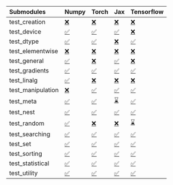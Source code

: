 | Submodules        | Numpy                                                                                                                           | Torch                                                                                                                           | Jax                                                                                                                             | Tensorflow                                                                                                                      |
|:------------------|:--------------------------------------------------------------------------------------------------------------------------------|:--------------------------------------------------------------------------------------------------------------------------------|:--------------------------------------------------------------------------------------------------------------------------------|:--------------------------------------------------------------------------------------------------------------------------------|
| test_creation     | <a href="https://github.com/unifyai/ivy/runs/8060040920?check_suite_focus=true" rel="noopener noreferrer" target="_blank">❌</a> | <a href="https://github.com/unifyai/ivy/runs/8060041504?check_suite_focus=true" rel="noopener noreferrer" target="_blank">❌</a> | <a href="https://github.com/unifyai/ivy/runs/8060042044?check_suite_focus=true" rel="noopener noreferrer" target="_blank">❌</a> | <a href="https://github.com/unifyai/ivy/runs/8060042547?check_suite_focus=true" rel="noopener noreferrer" target="_blank">❌</a> |
| test_device       | <a href="https://github.com/unifyai/ivy/runs/8060040972?check_suite_focus=true" rel="noopener noreferrer" target="_blank">✅</a> | <a href="https://github.com/unifyai/ivy/runs/8060041537?check_suite_focus=true" rel="noopener noreferrer" target="_blank">✅</a> | <a href="https://github.com/unifyai/ivy/runs/8060042079?check_suite_focus=true" rel="noopener noreferrer" target="_blank">✅</a> | <a href="https://github.com/unifyai/ivy/runs/8060042581?check_suite_focus=true" rel="noopener noreferrer" target="_blank">❌</a> |
| test_dtype        | <a href="https://github.com/unifyai/ivy/runs/8060041019?check_suite_focus=true" rel="noopener noreferrer" target="_blank">✅</a> | <a href="https://github.com/unifyai/ivy/runs/8060041559?check_suite_focus=true" rel="noopener noreferrer" target="_blank">✅</a> | <a href="https://github.com/unifyai/ivy/runs/8060042120?check_suite_focus=true" rel="noopener noreferrer" target="_blank">❌</a> | <a href="https://github.com/unifyai/ivy/runs/8060042620?check_suite_focus=true" rel="noopener noreferrer" target="_blank">✅</a> |
| test_elementwise  | <a href="https://github.com/unifyai/ivy/runs/8060041048?check_suite_focus=true" rel="noopener noreferrer" target="_blank">❌</a> | <a href="https://github.com/unifyai/ivy/runs/8060041586?check_suite_focus=true" rel="noopener noreferrer" target="_blank">❌</a> | <a href="https://github.com/unifyai/ivy/runs/8060042159?check_suite_focus=true" rel="noopener noreferrer" target="_blank">❌</a> | <a href="https://github.com/unifyai/ivy/runs/8060042654?check_suite_focus=true" rel="noopener noreferrer" target="_blank">❌</a> |
| test_general      | <a href="https://github.com/unifyai/ivy/runs/8060041070?check_suite_focus=true" rel="noopener noreferrer" target="_blank">✅</a> | <a href="https://github.com/unifyai/ivy/runs/8060041618?check_suite_focus=true" rel="noopener noreferrer" target="_blank">❌</a> | <a href="https://github.com/unifyai/ivy/runs/8060042189?check_suite_focus=true" rel="noopener noreferrer" target="_blank">✅</a> | <a href="https://github.com/unifyai/ivy/runs/8060042692?check_suite_focus=true" rel="noopener noreferrer" target="_blank">❌</a> |
| test_gradients    | <a href="https://github.com/unifyai/ivy/runs/8060041088?check_suite_focus=true" rel="noopener noreferrer" target="_blank">✅</a> | <a href="https://github.com/unifyai/ivy/runs/8060041663?check_suite_focus=true" rel="noopener noreferrer" target="_blank">✅</a> | <a href="https://github.com/unifyai/ivy/runs/8060042208?check_suite_focus=true" rel="noopener noreferrer" target="_blank">✅</a> | <a href="https://github.com/unifyai/ivy/runs/8060042727?check_suite_focus=true" rel="noopener noreferrer" target="_blank">✅</a> |
| test_linalg       | <a href="https://github.com/unifyai/ivy/runs/8060041118?check_suite_focus=true" rel="noopener noreferrer" target="_blank">✅</a> | <a href="https://github.com/unifyai/ivy/runs/8060041701?check_suite_focus=true" rel="noopener noreferrer" target="_blank">❌</a> | <a href="https://github.com/unifyai/ivy/runs/8060042235?check_suite_focus=true" rel="noopener noreferrer" target="_blank">❌</a> | <a href="https://github.com/unifyai/ivy/runs/8060042767?check_suite_focus=true" rel="noopener noreferrer" target="_blank">❌</a> |
| test_manipulation | <a href="https://github.com/unifyai/ivy/runs/8060041154?check_suite_focus=true" rel="noopener noreferrer" target="_blank">❌</a> | <a href="https://github.com/unifyai/ivy/runs/8060041732?check_suite_focus=true" rel="noopener noreferrer" target="_blank">✅</a> | <a href="https://github.com/unifyai/ivy/runs/8060042263?check_suite_focus=true" rel="noopener noreferrer" target="_blank">✅</a> | <a href="https://github.com/unifyai/ivy/runs/8060042806?check_suite_focus=true" rel="noopener noreferrer" target="_blank">✅</a> |
| test_meta         | <a href="https://github.com/unifyai/ivy/runs/8060041196?check_suite_focus=true" rel="noopener noreferrer" target="_blank">✅</a> | <a href="https://github.com/unifyai/ivy/runs/8060041781?check_suite_focus=true" rel="noopener noreferrer" target="_blank">✅</a> | <a href="https://github.com/unifyai/ivy/runs/8060042282?check_suite_focus=true" rel="noopener noreferrer" target="_blank">⌛</a> | <a href="https://github.com/unifyai/ivy/runs/8060042839?check_suite_focus=true" rel="noopener noreferrer" target="_blank">✅</a> |
| test_nest         | <a href="https://github.com/unifyai/ivy/runs/8060041238?check_suite_focus=true" rel="noopener noreferrer" target="_blank">✅</a> | <a href="https://github.com/unifyai/ivy/runs/8060041813?check_suite_focus=true" rel="noopener noreferrer" target="_blank">✅</a> | <a href="https://github.com/unifyai/ivy/runs/8060042308?check_suite_focus=true" rel="noopener noreferrer" target="_blank">✅</a> | <a href="https://github.com/unifyai/ivy/runs/8060042875?check_suite_focus=true" rel="noopener noreferrer" target="_blank">✅</a> |
| test_random       | <a href="https://github.com/unifyai/ivy/runs/8060041282?check_suite_focus=true" rel="noopener noreferrer" target="_blank">✅</a> | <a href="https://github.com/unifyai/ivy/runs/8060041847?check_suite_focus=true" rel="noopener noreferrer" target="_blank">❌</a> | <a href="https://github.com/unifyai/ivy/runs/8060042338?check_suite_focus=true" rel="noopener noreferrer" target="_blank">❌</a> | <a href="https://github.com/unifyai/ivy/runs/8060042903?check_suite_focus=true" rel="noopener noreferrer" target="_blank">⌛</a> |
| test_searching    | <a href="https://github.com/unifyai/ivy/runs/8060041326?check_suite_focus=true" rel="noopener noreferrer" target="_blank">✅</a> | <a href="https://github.com/unifyai/ivy/runs/8060041876?check_suite_focus=true" rel="noopener noreferrer" target="_blank">✅</a> | <a href="https://github.com/unifyai/ivy/runs/8060042363?check_suite_focus=true" rel="noopener noreferrer" target="_blank">✅</a> | <a href="https://github.com/unifyai/ivy/runs/8060042944?check_suite_focus=true" rel="noopener noreferrer" target="_blank">✅</a> |
| test_set          | <a href="https://github.com/unifyai/ivy/runs/8060041370?check_suite_focus=true" rel="noopener noreferrer" target="_blank">✅</a> | <a href="https://github.com/unifyai/ivy/runs/8060041909?check_suite_focus=true" rel="noopener noreferrer" target="_blank">✅</a> | <a href="https://github.com/unifyai/ivy/runs/8060042385?check_suite_focus=true" rel="noopener noreferrer" target="_blank">✅</a> | <a href="https://github.com/unifyai/ivy/runs/8060042986?check_suite_focus=true" rel="noopener noreferrer" target="_blank">✅</a> |
| test_sorting      | <a href="https://github.com/unifyai/ivy/runs/8060041398?check_suite_focus=true" rel="noopener noreferrer" target="_blank">✅</a> | <a href="https://github.com/unifyai/ivy/runs/8060041938?check_suite_focus=true" rel="noopener noreferrer" target="_blank">✅</a> | <a href="https://github.com/unifyai/ivy/runs/8060042423?check_suite_focus=true" rel="noopener noreferrer" target="_blank">✅</a> | <a href="https://github.com/unifyai/ivy/runs/8060043030?check_suite_focus=true" rel="noopener noreferrer" target="_blank">✅</a> |
| test_statistical  | <a href="https://github.com/unifyai/ivy/runs/8060041429?check_suite_focus=true" rel="noopener noreferrer" target="_blank">✅</a> | <a href="https://github.com/unifyai/ivy/runs/8060041975?check_suite_focus=true" rel="noopener noreferrer" target="_blank">✅</a> | <a href="https://github.com/unifyai/ivy/runs/8060042463?check_suite_focus=true" rel="noopener noreferrer" target="_blank">✅</a> | <a href="https://github.com/unifyai/ivy/runs/8060043070?check_suite_focus=true" rel="noopener noreferrer" target="_blank">✅</a> |
| test_utility      | <a href="https://github.com/unifyai/ivy/runs/8060041468?check_suite_focus=true" rel="noopener noreferrer" target="_blank">✅</a> | <a href="https://github.com/unifyai/ivy/runs/8060042015?check_suite_focus=true" rel="noopener noreferrer" target="_blank">✅</a> | <a href="https://github.com/unifyai/ivy/runs/8060042513?check_suite_focus=true" rel="noopener noreferrer" target="_blank">✅</a> | <a href="https://github.com/unifyai/ivy/runs/8060043121?check_suite_focus=true" rel="noopener noreferrer" target="_blank">✅</a> |